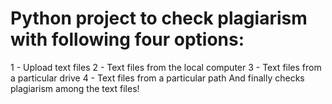 # Python project to check plagiarism with following four options:
1 - Upload text files
2 - Text files from the local computer
3 - Text files from a particular drive
4 - Text files from a particular path
And finally checks plagiarism among the text files!
